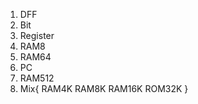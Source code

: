 1. DFF
2. Bit
3. Register
4. RAM8
5. RAM64
6. PC
7. RAM512
8. Mix{
    RAM4K
    RAM8K
    RAM16K
    ROM32K
}